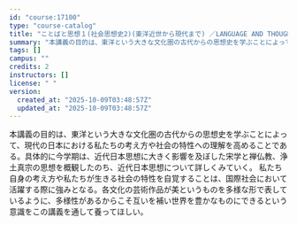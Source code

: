```yaml
---
id: "course:17100"
type: "course-catalog"
title: "ことばと思想１(社会思想史2)(東洋近世から現代まで) ／LANGUAGE AND THOUGHT1(HISTORY OF SOCIAL THOUGHT 2)(EARLY-MODERN TO CONTEMPORARY EAST)"
summary: "本講義の目的は、東洋という大きな文化圏の古代からの思想史を学ぶことによって、現代の日本における私たちの考え方や社会の特性への理解を高めることである。具体的に今学期は、近代日本思想に大きく影響を及ぼした宋学と禅仏教、浄土真宗の思想を概観したの…"
tags: []
campus: ""
credits: 2
instructors: []
license: " "
version:
  created_at: "2025-10-09T03:48:57Z"
  updated_at: "2025-10-09T03:48:57Z"
---
```


本講義の目的は、東洋という大きな文化圏の古代からの思想史を学ぶことによって、現代の日本における私たちの考え方や社会の特性への理解を高めることである。具体的に今学期は、近代日本思想に大きく影響を及ぼした宋学と禅仏教、浄土真宗の思想を概観したのち、近代日本思想について詳しくみていく。 私たち自身の考え方や私たちが生きる社会の特性を自覚することは、国際社会において活躍する際に強みとなる。各文化の芸術作品が美というものを多様な形で表しているように、多様性があるからこそ互いを補い世界を豊かなものにできるという意識をこの講義を通して養ってほしい。
